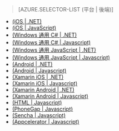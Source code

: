 ﻿> [AZURE.SELECTOR-LIST (平台 | 後端)]
- [(iOS | .NET)](/zh-tw/documentation/articles/mobile-services-dotnet-backend-ios-get-started/)
- [(iOS | JavaScript)](/zh-tw/documentation/articles/mobile-services-ios-get-started/)
- [(Windows 通用 C# | .NET)](/zh-tw/documentation/articles/mobile-services-dotnet-backend-windows-store-dotnet-get-started/)
- [(Windows 通用 C# | Javascript)](/zh-tw/documentation/articles/mobile-services-javascript-backend-windows-store-dotnet-get-started/)
- [(Windows 通用 JavaScript | .NET)](/zh-tw/documentation/articles/mobile-services-dotnet-backend-windows-store-javascript-get-started/)
- [(Windows 通用 JavaScript | Javascript)](/zh-tw/documentation/articles/mobile-services-javascript-backend-windows-store-javascript-get-started/)
- [(Android | .NET)](/zh-tw/documentation/articles/mobile-services-dotnet-backend-android-get-started-EC/)
- [(Android | Javascript)](/zh-tw/documentation/articles/mobile-services-android-get-started-EC/)
- [(Xamarin iOS | .NET)](/zh-tw/documentation/articles/mobile-services-dotnet-backend-xamarin-ios-get-started/)
- [(Xamarin iOS | Javascript)](/zh-tw/documentation/articles/partner-xamarin-mobile-services-ios-get-started/)
- [(Xamarin Android | .NET)](/zh-tw/documentation/articles/mobile-services-dotnet-backend-xamarin-android-get-started/)
- [(Xamarin Android | Javascript)](/zh-tw/documentation/articles/partner-xamarin-mobile-services-android-get-started/)
- [(HTML | Javascript)](/zh-tw/documentation/articles/mobile-services-html-get-started/)
- [(PhoneGap | Javascript)](/zh-tw/documentation/articles/mobile-services-javascript-backend-phonegap-get-started/)
- [(Sencha | Javascript)](/zh-tw/documentation/articles/partner-sencha-mobile-services-get-started/)
- [(Appcelerator | Javascript)](/zh-tw/documentation/articles/partner-appcelerator-mobile-services-javascript-backend-appcelerator-get-started/)

<!--HONumber=45--> 
